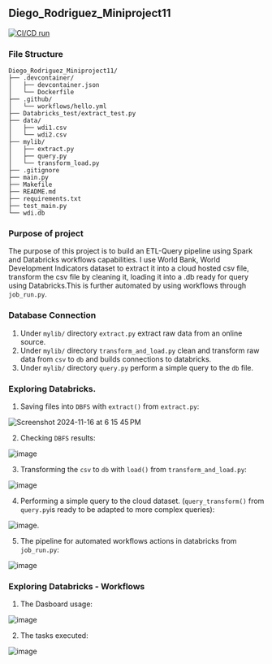 ## Diego_Rodriguez_Miniproject11
[![CI/CD run](https://github.com/nogibjj/Diego_Rodriguez_Miniproject6/actions/workflows/hello.yml/badge.svg)](https://github.com/nogibjj/Diego_Rodriguez_Miniproject6/actions/workflows/hello.yml)

### File Structure
```
Diego_Rodriguez_Miniproject11/
├── .devcontainer/
│   ├── devcontainer.json
│   └── Dockerfile
├── .github/
│   └── workflows/hello.yml
├── Databricks_test/extract_test.py
├── data/
│   ├── wdi1.csv
│   └── wdi2.csv
├── mylib/
│   ├── extract.py
│   ├── query.py
│   └── transform_load.py
├── .gitignore
├── main.py
├── Makefile
├── README.md
├── requirements.txt
├── test_main.py
└── wdi.db
```

### Purpose of project
The purpose of this project is to build an ETL-Query pipeline using Spark and Databricks workflows capabilities. I use World Bank, World Development Indicators dataset to extract it into a cloud hosted csv file, transform the csv file by cleaning it, loading it into a .db ready for query using Databricks.This is further automated by using workflows through `job_run.py`. 

### Database Connection
1. Under `mylib/` directory `extract.py` extract raw data from an online source. 
2. Under `mylib/` directory `transform_and_load.py` clean and transform raw data from `csv` to `db` and builds connections to databricks. 
3. Under `mylib/` directory `query.py` perform a simple query to the  `db` file.

### Exploring Databricks.

1. Saving files into `DBFS` with `extract()` from `extract.py`:

![Screenshot 2024-11-16 at 6 15 45 PM](https://github.com/user-attachments/assets/0c7087b5-e85e-4366-bfaf-4b75f0ca17c1)

2. Checking `DBFS` results: 

![image](https://github.com/user-attachments/assets/003d4065-953a-4006-89b2-daa5056b270d)

3. Transforming the `csv` to `db` with `load()` from `transform_and_load.py`:

![image](https://github.com/user-attachments/assets/61667f4c-f08f-443a-afcf-bdf2ea43621b)

4. Performing a simple query to the cloud dataset. (`query_transform()` from `query.py`is ready to be adapted to more complex queries):

![image](https://github.com/user-attachments/assets/6564b2c8-ba9d-48f6-b472-6ccb3851a604).

5. The pipeline for automated workflows actions in databricks from `job_run.py`:

![image](https://github.com/user-attachments/assets/f7edb6e9-45ff-45c1-b28e-f0dde4fdb56c)


### Exploring Databricks - Workflows
1. The Dasboard usage:

![image](https://github.com/user-attachments/assets/d507a5f3-f67a-4b42-83b8-347d8bbc13cc)

2. The tasks executed:
   
![image](https://github.com/user-attachments/assets/10a31b27-a8f1-4f18-96b1-dce423caba93)




